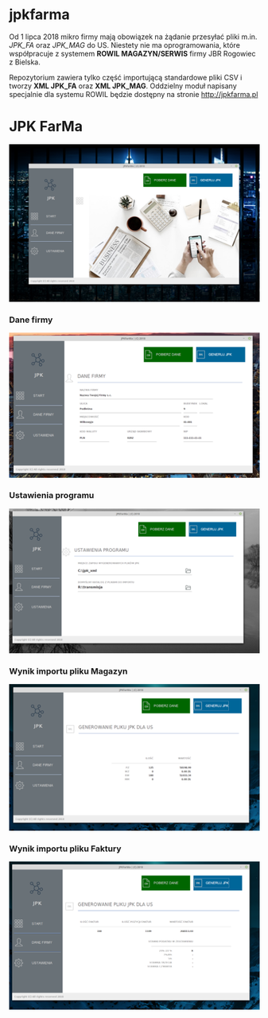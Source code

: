 # jpkfarma

Od 1 lipca 2018 mikro firmy mają obowiązek na żądanie przesyłać pliki m.in. _JPK_FA_ oraz _JPK_MAG_ do US.
Niestety nie ma oprogramowania, które współpracuje z systemem __ROWIL MAGAZYN/SERWIS__ firmy JBR Rogowiec z Bielska. 

Repozytorium zawiera tylko część importującą standardowe pliki CSV i tworzy __XML JPK_FA__ oraz __XML JPK_MAG__. 
Oddzielny moduł napisany specjalnie dla systemu ROWIL będzie dostępny na stronie http://jpkfarma.pl

# JPK FarMa


![alt text](https://github.com/skubij/jpkfarma/blob/master/rowil_jpk.png)


### Dane firmy
![alt text](https://github.com/skubij/jpkfarma/blob/master/jpk_rowil_danefirmy.png)


### Ustawienia programu
![alt text](https://github.com/skubij/jpkfarma/blob/master/jpk_rowil_ustawienia.png)


### Wynik importu pliku Magazyn
![alt text](https://github.com/skubij/jpkfarma/blob/master/jpk_rowil_mag.png)


### Wynik importu pliku Faktury
![alt text](https://github.com/skubij/jpkfarma/blob/master/jpk_rowil_fa.png)
